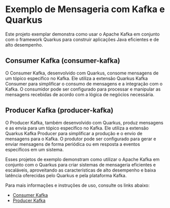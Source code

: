 # Exemplo de Mensageria com Kafka e Quarkus

Este projeto exemplar demonstra como usar o Apache Kafka em conjunto com o framework Quarkus para construir aplicações Java eficientes e de alto desempenho.

## Consumer Kafka (consumer-kafka)

O Consumer Kafka, desenvolvido com Quarkus, consome mensagens de um tópico específico no Kafka. Ele utiliza a extensão Quarkus Kafka Consumer para simplificar o consumo de mensagens e a integração com o Kafka. O consumidor pode ser configurado para processar e manipular as mensagens recebidas de acordo com a lógica de negócios necessária.

## Producer Kafka (producer-kafka)

O Producer Kafka, também desenvolvido com Quarkus, produz mensagens e as envia para um tópico específico no Kafka. Ele utiliza a extensão Quarkus Kafka Producer para simplificar a produção e o envio de mensagens para o Kafka. O produtor pode ser configurado para gerar e enviar mensagens de forma periódica ou em resposta a eventos específicos em um sistema.

Esses projetos de exemplo demonstram como utilizar o Apache Kafka em conjunto com o Quarkus para criar sistemas de mensageria eficientes e escaláveis, aproveitando as características de alto desempenho e baixa latência oferecidas pelo Quarkus e pela plataforma Kafka.

Para mais informações e instruções de uso, consulte os links abaixo:

- [Consumer Kafka](https://github.com/acbueno/kafka/tree/main/consumer-kafka)
- [Producer Kafka](https://github.com/acbueno/kafka/tree/main/producer-kafka)
